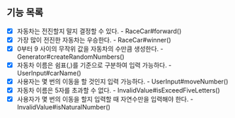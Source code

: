 ## 기능 목록

- [x] 자동차는 전진할지 말지 결정할 수 있다. - RaceCar#forward()
- [x] 가장 많이 전진한 자동차는 우승한다. - RaceCar#winner()
- [x] 0부터 9 사이의 무작위 값을 자동차의 수만큼 생성한다. - Generator#createRandomNumbers()
- [x] 자동차 이름은 쉼표(,)를 기준으로 구분하여 입력 가능하다. - UserInput#carName()
- [x] 사용자는 몇 번의 이동을 할 것인지 입력 가능하다. - UserInput#moveNumber()
- [x] 자동차 이름은 5자를 초과할 수 없다. - InvalidValue#isExceedFiveLetters()
- [x] 사용자가 몇 번의 이동을 할지 입력할 때 자연수만을 입력해야 한다. - InvalidValue#isNaturalNumber()
